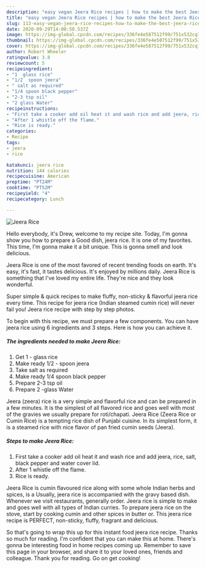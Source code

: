 ```yaml
---
description: "easy vegan Jeera Rice recipes | how to make the best Jeera Rice"
title: "easy vegan Jeera Rice recipes | how to make the best Jeera Rice"
slug: 113-easy-vegan-jeera-rice-recipes-how-to-make-the-best-jeera-rice
date: 2020-09-29T14:00:50.537Z
image: https://img-global.cpcdn.com/recipes/336fe4e587512f99/751x532cq70/jeera-rice-recipe-main-photo.jpg
thumbnail: https://img-global.cpcdn.com/recipes/336fe4e587512f99/751x532cq70/jeera-rice-recipe-main-photo.jpg
cover: https://img-global.cpcdn.com/recipes/336fe4e587512f99/751x532cq70/jeera-rice-recipe-main-photo.jpg
author: Robert Wheeler
ratingvalue: 3.8
reviewcount: 5
recipeingredient:
- "1  glass rice"
- "1/2  spoon jeera"
- " salt as required"
- "1/4 spoon black pepper"
- "2-3 tsp oil"
- "2 glass Water"
recipeinstructions:
- "First take a cooker add oil heat it and wash rice and add jeera, rice, salt, black pepper and water cover lid."
- "After 1 whistle off the flame."
- "Rice is ready."
categories:
- Recipe
tags:
- jeera
- rice

katakunci: jeera rice 
nutrition: 144 calories
recipecuisine: American
preptime: "PT24M"
cooktime: "PT52M"
recipeyield: "4"
recipecategory: Lunch

---
```



![Jeera Rice](https://img-global.cpcdn.com/recipes/336fe4e587512f99/751x532cq70/jeera-rice-recipe-main-photo.jpg)

Hello everybody, it's Drew, welcome to my recipe site. Today, I'm gonna show you how to prepare a Good dish, jeera rice. It is one of my favorites. This time, I'm gonna make it a bit unique. This is gonna smell and look delicious.

Jeera Rice is one of the most favored of recent trending foods on earth. It's easy, it's fast, it tastes delicious. It's enjoyed by millions daily. Jeera Rice is something that I've loved my entire life. They're nice and they look wonderful.

Super simple &amp; quick recipes to make fluffy, non-sticky &amp; flavorful jeera rice every time. This recipe for jeera rice (Indian steamed cumin rice) will never fail you! Jeera rice recipe with step by step photos.


To begin with this recipe, we must prepare a few components. You can have jeera rice using 6 ingredients and 3 steps. Here is how you can achieve it.

<!--inarticleads1-->

##### The ingredients needed to make Jeera Rice:

1. Get 1 - glass rice
1. Make ready 1/2 - spoon jeera
1. Take  salt as required
1. Make ready 1/4 spoon black pepper
1. Prepare 2-3 tsp oil
1. Prepare 2 -glass Water


Jeera (zeera) rice is a very simple and flavorful rice and can be prepared in a few minutes. It is the simplest of all flavored rice and goes well with most of the gravies we usually prepare for roti/chapati. Jeera Rice (Zeera Rice or Cumin Rice) is a tempting rice dish of Punjabi cuisine. In its simplest form, it is a steamed rice with nice flavor of pan fried cumin seeds (Jeera). 

<!--inarticleads2-->

##### Steps to make Jeera Rice:

1. First take a cooker add oil heat it and wash rice and add jeera, rice, salt, black pepper and water cover lid.
1. After 1 whistle off the flame.
1. Rice is ready.


Jeera Rice is cumin flavoured rice along with some whole Indian herbs and spices, is a Usually, jeera rice is accompanied with the gravy based dish. Whenever we visit restaurants, generally order. Jeera rice is simple to make and goes well with all types of Indian curries. To prepare jeera rice on the stove, start by cooking cumin and other spices in butter or. This jeera rice recipe is PERFECT, non-sticky, fluffy, fragrant and delicious. 

So that's going to wrap this up for this instant food jeera rice recipe. Thanks so much for reading. I'm confident that you can make this at home. There's gonna be interesting food in home recipes coming up. Remember to save this page in your browser, and share it to your loved ones, friends and colleague. Thank you for reading. Go on get cooking!
